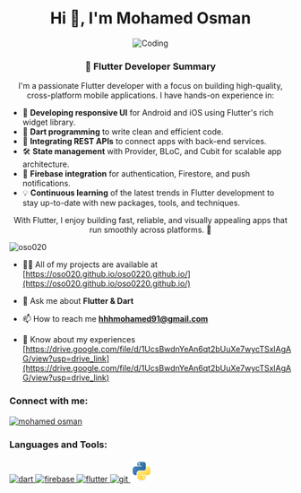 <h1 align="center">Hi 👋, I'm Mohamed Osman</h1>

<p align="center">
  <img alt="Coding" width="800" src="https://images.squarespace-cdn.com/content/v1/5769fc401b631bab1addb2ab/1541580611624-TE64QGKRJG8SWAIUS7NS/coding-freak.gif">
</p>
<h3 align="center">🚀 Flutter Developer Summary</h3>



<p align="center">I'm a passionate Flutter developer with a focus on building high-quality, cross-platform mobile applications. I have hands-on experience in:</p>

- 📱 **Developing responsive UI** for Android and iOS using Flutter's rich widget library.
- 🎯 **Dart programming** to write clean and efficient code.
- 🔗 **Integrating REST APIs** to connect apps with back-end services.
- 🛠 **State management** with Provider, BLoC, and Cubit for scalable app architecture.
- 🧩 **Firebase integration** for authentication, Firestore, and push notifications.
- 💡 **Continuous learning** of the latest trends in Flutter development to stay up-to-date with new packages, tools, and techniques.

<p align="center">With Flutter, I enjoy building fast, reliable, and visually appealing apps that run smoothly across platforms. 💙</p>


<p align="left">
  <img src="https://komarev.com/ghpvc/?username=oso020&label=Profile%20views&color=0e75b6&style=flat" alt="oso020" />
</p>


- 👨‍💻 All of my projects are available at [https://oso020.github.io/oso0220.github.io/](https://oso020.github.io/oso0220.github.io/)

- 💬 Ask me about **Flutter & Dart**

- 📫 How to reach me **hhhmohamed91@gmail.com**

- 📄 Know about my experiences [https://drive.google.com/file/d/1UcsBwdnYeAn6qt2bUuXe7wycTSxlAgAG/view?usp=drive_link](https://drive.google.com/file/d/1UcsBwdnYeAn6qt2bUuXe7wycTSxlAgAG/view?usp=drive_link)


<h3 align="left">Connect with me:</h3>
<p align="left">
  <a href="https://linkedin.com/in/mohamed osman" target="blank">
    <img align="center" src="https://raw.githubusercontent.com/rahuldkjain/github-profile-readme-generator/master/src/images/icons/Social/linked-in-alt.svg" alt="mohamed osman" height="30" width="40" />
  </a>
</p>

<h3 align="left">Languages and Tools:</h3>
<p align="left">
  <a href="https://dart.dev" target="_blank" rel="noreferrer"> 
    <img src="https://www.vectorlogo.zone/logos/dartlang/dartlang-icon.svg" alt="dart" width="40" height="40"/> 
  </a> 
  <a href="https://firebase.google.com/" target="_blank" rel="noreferrer"> 
    <img src="https://www.vectorlogo.zone/logos/firebase/firebase-icon.svg" alt="firebase" width="40" height="40"/> 
  </a> 
  <a href="https://flutter.dev" target="_blank" rel="noreferrer"> 
    <img src="https://www.vectorlogo.zone/logos/flutterio/flutterio-icon.svg" alt="flutter" width="40" height="40"/> 
  </a> 
  <a href="https://git-scm.com/" target="_blank" rel="noreferrer"> 
    <img src="https://www.vectorlogo.zone/logos/git-scm/git-scm-icon.svg" alt="git" width="40" height="40"/> 
  </a> 
  <a href="https://www.python.org" target="_blank" rel="noreferrer"> 
    <img src="https://raw.githubusercontent.com/devicons/devicon/master/icons/python/python-original.svg" alt="python" width="40" height="40"/> 
  </a> 
</p>
